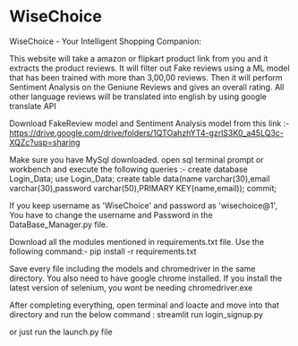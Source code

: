 # WiseChoice
WiseChoice - Your Intelligent Shopping Companion:

This website will take a amazon or flipkart product link from you and it extracts the product reviews.
It will filter out Fake reviews using a ML model that has been trained with more than 3,00,00 reviews.
Then it will perform Sentiment Analysis on the Geniune Reviews and gives an overall rating.
All other language reviews will be translated into english by using google translate API

Download FakeReview model and Sentiment Analysis model from this link :- 
https://drive.google.com/drive/folders/1QTOahzhYT4-gzrlS3K0_a45LQ3c-XQZc?usp=sharing

Make sure you have MySql downloaded. open sql terminal prompt or workbench and execute the following queries :-
create database Login_Data;
use Login_Data;
create table data(name varchar(30),email varchar(30),password varchar(50),PRIMARY KEY(name,email));
commit;

If you keep username as 'WiseChoice' and password as 'wisechoice@1', You have to change the username and Password in the DataBase_Manager.py file.

Download all the modules mentioned in requirements.txt file. Use the following command:-
pip install -r requirements.txt

Save every file including the models and chromedriver in the same directory. You also need to have google chrome installed. If you install the latest version of selenium, you wont be needing chromedriver.exe

After completing everything, open terminal and loacte and move into that directory and run the below command :
      streamlit run login_signup.py

or just run the launch.py file
